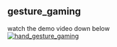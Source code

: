 ## gesture_gaming
watch the demo video down below
<br>
[![hand_gesture_gaming](https://img.youtube.com/vi/EvZ9_80O5-E/0.jpg)](https://www.youtube.com/watch?v=EvZ9_80O5-E)
